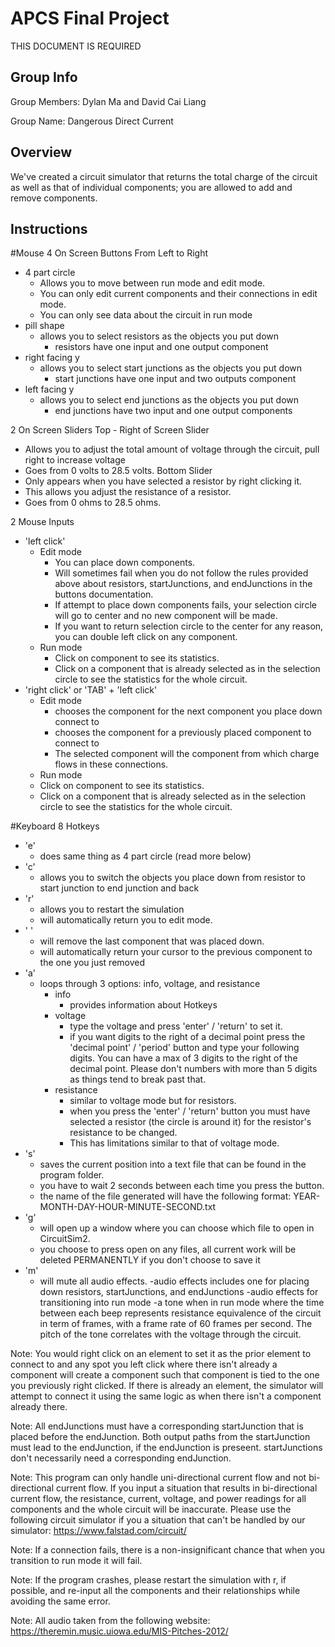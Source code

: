 # APCS Final Project
THIS DOCUMENT IS REQUIRED
## Group Info
Group Members: Dylan Ma and David Cai Liang

Group Name: Dangerous Direct Current
## Overview
We've created a circuit simulator that returns the total charge of the circuit as well as that of individual components; you are allowed to add and remove components.
## Instructions
#Mouse
4 On Screen Buttons From Left to Right
- 4 part circle
  - Allows you to move between run mode and edit mode.
  - You can only edit current components and their connections in edit mode.
  - You can only see data about the circuit in run mode
- pill shape
  - allows you to select resistors as the objects you put down
    - resistors have one input and one output component
- right facing y
  - allows you to select start junctions as the objects you put down
    - start junctions have one input and two outputs component
- left facing y
  - allows you to select end junctions as the objects you put down
    - end junctions have two input and one output components

2 On Screen Sliders
Top - Right of Screen Slider
  - Allows you to adjust the total amount of voltage through the circuit, pull right to increase voltage
  - Goes from 0 volts to 28.5 volts.
Bottom Slider
  - Only appears when you have selected a resistor by right clicking it.
  - This allows you adjust the resistance of a resistor.
  - Goes from 0 ohms to 28.5 ohms.

2 Mouse Inputs
  - 'left click'
    - Edit mode
      - You can place down components.
      - Will sometimes fail when you do not follow the rules provided above about resistors, startJunctions, and endJunctions in the buttons documentation.
      - If attempt to place down components fails, your selection circle will go to center and no new component will be made.
      - If you want to return selection circle to the center for any reason, you can double left click on any component.
    - Run mode
      - Click on component to see its statistics.
      - Click on a component that is already selected as in the selection circle to see the statistics for the whole circuit.
  - 'right click' or 'TAB' + 'left click'
    - Edit mode
      - chooses the component for the next component you place down connect to
      - chooses the component for a previously placed component to connect to
      - The selected component will the component from which charge flows in these connections.
    - Run mode
     - Click on component to see its statistics.
     - Click on a component that is already selected as in the selection circle to see the statistics for the whole circuit.

#Keyboard
8 Hotkeys
- 'e'
  - does same thing as 4 part circle (read more below)
- 'c'
  - allows you to switch the objects you place down from resistor to start junction to end junction and back
- 'r'
  - allows you to restart the simulation
  - will automatically return you to edit mode.
- ' '
  - will remove the last component that was placed down.
  - will automatically return your cursor to the previous component to the one you just removed
- 'a'
  - loops through 3 options: info, voltage, and resistance
    - info
      - provides information about Hotkeys
    - voltage
      - type the voltage and press 'enter' / 'return' to set it.
      - if you want digits to the right of a decimal point press the 'decimal point' / 'period' button and type your following digits. You can have a max of 3 digits to the right of the decimal point. Please don't numbers with more than 5 digits as things tend to break past that.
    - resistance
      - similar to voltage mode but for resistors.
      - when you press the 'enter' / 'return' button you must have selected a resistor (the circle is around it) for the resistor's resistance to be changed.
      - This has limitations similar to that of voltage mode.
- 's'
  - saves the current position into a text file that can be found in the program folder.
  - you have to wait 2 seconds between each time you press the button.
  - the name of the file generated will have the following format: YEAR-MONTH-DAY-HOUR-MINUTE-SECOND.txt
- 'g'
  - will open up a window where you can choose which file to open in CircuitSim2.
  - you choose to press open on any files, all current work will be deleted PERMANENTLY if you don't choose to save it
- 'm'
  - will mute all audio effects.
  -audio effects includes one for placing down resistors, startJunctions, and endJunctions
  -audio effects for transitioning into run mode
  -a tone when in run mode where the time between each beep represents resistance equivalence of the circuit in term of frames, with a frame rate of 60 frames per second. The pitch of the tone correlates with the voltage through the circuit.

Note: You would right click on an element to set it as the prior element to connect to and any spot you left click where there isn't already a component will create a component such that component is tied to the one you previously right clicked. If there is already an element, the simulator will attempt to connect it using the same logic as when there isn't a component already there.

Note: All endJunctions must have a corresponding startJunction that is placed before the endJunction. Both output paths from the startJunction must lead to the endJunction, if the endJunction is preseent. startJunctions don't necessarily need a corresponding endJunction.

Note: This program can only handle uni-directional current flow and not bi-directional current flow. If you input a situation that results in bi-directional current flow, the resistance, current, voltage, and power readings for all components and the whole circuit will be inaccurate. Please use the following circuit simulator if you a situation that can't be handled by our simulator: https://www.falstad.com/circuit/

Note: If a connection fails, there is a non-insignificant chance that when you transition to run mode it will fail.

Note: If the program crashes, please restart the simulation with r, if possible, and re-input all the components and their relationships while avoiding the same error.

Note: All audio taken from the following website: https://theremin.music.uiowa.edu/MIS-Pitches-2012/
